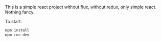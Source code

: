 This is a simple react project without flux, without redux, only simple react. Nothing fancy.

To start:

```bash
npm install
npm run dev
```
